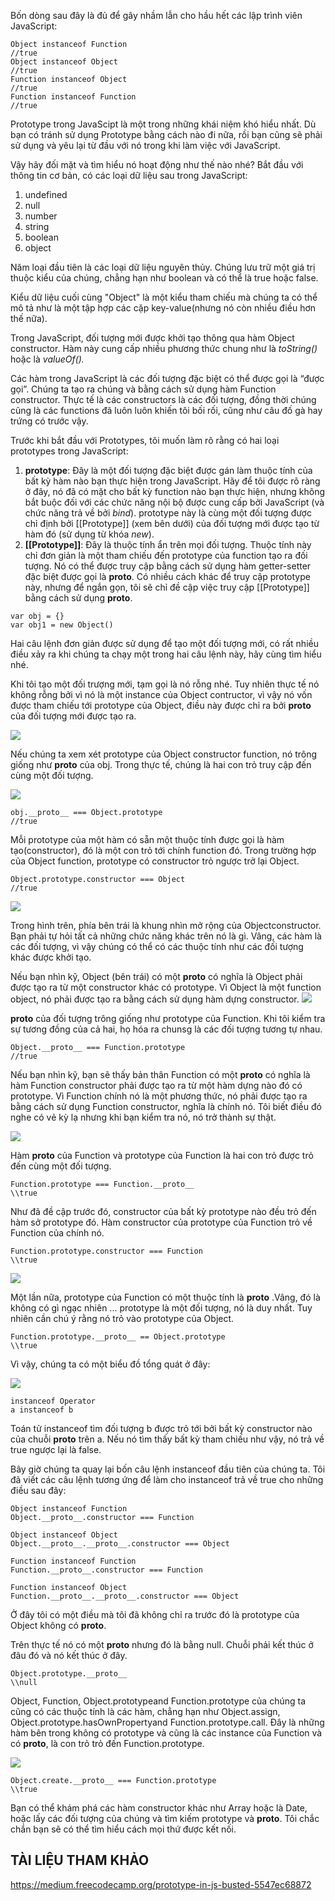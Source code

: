 Bốn dòng sau đây là đủ để gây nhầm lẫn cho hầu hết các lập trình viên JavaScript:
```
Object instanceof Function
//true
Object instanceof Object
//true
Function instanceof Object
//true
Function instanceof Function
//true
```
Prototype trong JavaScipt là một trong những khái niệm khó hiểu nhất. Dù bạn có tránh sử dụng Prototype bằng cách nào đi nữa, rồi bạn cũng sẽ phải sử dụng và yêu lại từ đầu với nó trong khi làm việc với JavaScript.

Vậy hãy đối mặt và tìm hiểu nó hoạt động như thế nào nhé?
Bắt đầu với thông tin cơ bản, có các loại dữ liệu sau trong JavaScript:
1. undefined
2. null
3. number
4. string
5. boolean
6. object

Năm loại đầu tiên là các loại dữ liệu nguyên thủy. Chúng lưu trữ một giá trị thuộc kiểu của chúng, chẳng hạn như boolean và có thể là true hoặc false.

Kiểu dữ liệu cuối cùng "Object" là một kiểu tham chiếu mà chúng ta có thể mô tả như là một tập hợp các cặp key-value(nhưng nó còn nhiều điều hơn thế nữa).

Trong JavaScript, đối tượng mới được khởi tạo thông qua hàm Object constructor. Hàm này cung cấp nhiều phương thức chung như là *toString()* hoặc là *valueOf().*

Các hàm trong JavaScript là các đối tượng đặc biệt có thể được gọi là “được gọi”. Chúng ta tạo ra chúng và bằng cách sử dụng hàm Function constructor. Thực tế là các constructors là các đối tượng, đồng thời chúng cũng là các functions đã luôn luôn khiến tôi bối rối, cũng như câu đố gà hay trứng có trước vậy.

Trước khi bắt đầu với Prototypes, tôi muốn làm rõ rằng có hai loại prototypes trong JavaScript:
1. **prototype**: Đây là một đối tượng đặc biệt được gán làm thuộc tính của bất kỳ hàm nào bạn thực hiện trong JavaScript. Hãy để tôi được rõ ràng ở đây, nó đã có mặt cho bất kỳ function nào bạn thực hiện, nhưng không bắt buộc đối với các chức năng nội bộ được cung cấp bởi JavaScript (và chức năng trả về bởi *bind*). prototype này là cùng một đối tượng được chỉ định bởi [[Prototype]] (xem bên dưới) của đối tượng mới được tạo từ hàm đó (sử dụng từ khóa *new*).
2. **[[Prototype]]**: Đây là thuộc tính ẩn trên mọi đối tượng. Thuộc tính này chỉ đơn giản là một tham chiếu đến prototype của function tạo ra đối tượng. Nó có thể được truy cập bằng cách sử dụng hàm getter-setter đặc biệt được gọi là __proto__. Có nhiều cách khác để truy cập prototype này, nhưng để ngắn gọn, tôi sẽ chỉ đề cập việc truy cập [[Prototype]] bằng cách sử dụng __proto__.
```
var obj = {}
var obj1 = new Object()
```
Hai câu lệnh đơn giản được sử dụng để tạo một đối tượng mới, có rất nhiều điều xảy ra khi chúng ta chạy một trong hai câu lệnh này, hãy cùng tìm hiểu nhé.

Khi tôi tạo một đối trượng mới, tạm gọi là nó rỗng nhé. Tuy nhiên thực tế nó không rỗng bởi vì nó là một instance của Object contructor, vì vậy nó vốn được tham chiếu tới prototype của Object, điều này được chỉ ra bởi __proto__ của đối tượng mới được tạo ra.

![](https://images.viblo.asia/99fcb77f-3090-4522-8547-67164291d5a2.png)

Nếu chúng ta xem xét prototype của Object constructor function, nó trông giống như __proto__ của obj. Trong thực tế, chúng là hai con trỏ truy cập đến cùng một đối tượng.

![](https://images.viblo.asia/0cb849ca-7a09-4911-bf43-9f020cd954ec.png)

```
obj.__proto__ === Object.prototype
//true
```
Mỗi prototype của một hàm có sẵn một thuộc tính được gọi là hàm tạo(constructor), đó là một con trỏ tới chính function đó. Trong trường hợp của Object function, prototype có constructor trỏ ngược trở lại Object.
```
Object.prototype.constructor === Object
//true
```
![](https://images.viblo.asia/ed06f8f8-423d-49e6-8621-1ddebad62f57.png)

Trong hình trên, phía bên trái là khung nhìn mở rộng của Objectconstructor. Bạn phải tự hỏi tất cả những chức năng khác trên nó là gì. Vâng, các hàm là các đối tượng, vì vậy chúng có thể có các thuộc tính như các đối tượng khác được khởi tạo.

Nếu bạn nhìn kỹ, Object (bên trái) có một __proto__ có nghĩa là Object phải được tạo ra từ một constructor khác có prototype. Vì Object là một function object, nó phải được tạo ra bằng cách sử dụng hàm dựng constructor.
![](https://images.viblo.asia/7e9df49c-aaf8-4b81-82b1-463bc357e60d.png)

__proto__ của đối tượng trông giống như prototype của Function. Khi tôi kiểm tra sự tương đồng của cả hai, họ hóa ra chunsg là các đối tượng tương tự nhau.
```
Object.__proto__ === Function.prototype
//true
```

Nếu bạn nhìn kỹ, bạn sẽ thấy bản thân Function có một __proto__ có nghĩa là hàm Function constructor phải được tạo ra từ một hàm dựng nào đó có prototype. Vì Function chính nó là một phương thức, nó phải được tạo ra bằng cách sử dụng Function constructor, nghĩa là chính nó. Tôi biết điều đó nghe có vẻ kỳ lạ nhưng khi bạn kiểm tra nó, nó trở thành sự thật.

![](https://images.viblo.asia/b26dfd94-07c7-4a2a-9bc1-8d213b7f1741.png)

Hàm __proto__ của Function và prototype của Function là hai con trỏ được trỏ đến cùng một đối tượng.
```
Function.prototype === Function.__proto__
\\true
```
Như đã đề cập trước đó, constructor của bất kỳ prototype nào đều trỏ đến hàm sở prototype đó. Hàm constructor của prototype của Function trỏ về Function của chính nó.
```
Function.prototype.constructor === Function
\\true
```

![](https://images.viblo.asia/7df32c1e-ab5b-4e75-975f-e29411865245.png)

Một lần nữa, prototype của Function có một thuộc tính là __proto__ .Vâng, đó là không có gì ngạc nhiên ... prototype là một đối tượng, nó là duy nhất. Tuy nhiên cần chú ý rằng nó trỏ vào prototype của Object.
```
Function.prototype.__proto__ == Object.prototype
\\true
```

Vì vậy, chúng ta có một biểu đồ tổng quát ở đây:

![](https://images.viblo.asia/6abbd46f-0a52-4f50-b895-78387579149f.png)

```
instanceof Operator
a instanceof b
```
Toán tử instanceof tìm đối tượng b được trỏ tới bởi bất kỳ constructor nào của chuỗi __proto__ trên a. Nếu nó tìm thấy bất kỳ tham chiếu như vậy, nó trả về true ngược lại là false.

Bây giờ chúng ta quay lại bốn câu lệnh instanceof đầu tiên của chúng ta. Tôi đã viết các câu lệnh tương ứng để làm cho instanceof trả về true cho những điều sau đây:
```
Object instanceof Function
Object.__proto__.constructor === Function

Object instanceof Object
Object.__proto__.__proto__.constructor === Object

Function instanceof Function
Function.__proto__.constructor === Function

Function instanceof Object
Function.__proto__.__proto__.constructor === Object
```
Ở đây tôi có một điều mà tôi đã không chỉ ra trước đó là prototype của Object không có __proto__.

Trên thực tế nó có một __proto__ nhưng đó là bằng null. Chuỗi phải kết thúc ở đâu đó và nó kết thúc ở đây.
```
Object.prototype.__proto__
\\null
```

Object, Function, Object.prototypeand Function.prototype của chúng ta cũng có các thuộc tính là các hàm, chẳng hạn như Object.assign, Object.prototype.hasOwnPropertyand Function.prototype.call. Đây là những hàm bên trong không có prototype và cũng là các instance của Function và có __proto__, là con trỏ trỏ đến Function.prototype.

![](https://images.viblo.asia/55b5ae79-60e2-4805-a4eb-3f3a1731ae9d.png)

```
Object.create.__proto__ === Function.prototype
\\true
```

Bạn có thể khám phá các hàm constructor khác như Array hoặc là Date, hoặc lấy các đối tượng của chúng và tìm kiếm prototype và __proto__. Tôi chắc chắn bạn sẽ có thể tìm hiểu cách mọi thứ được kết nối.

## TÀI LIỆU THAM KHẢO
https://medium.freecodecamp.org/prototype-in-js-busted-5547ec68872